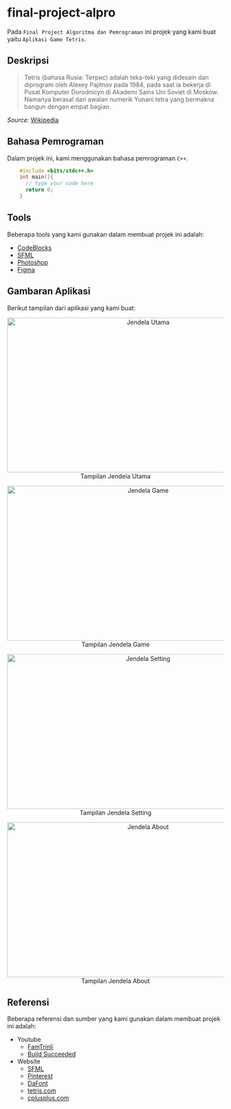 # final-project-alpro
Pada `Final Project Algoritma dan Pemrograman` ini projek yang kami buat yaitu `Aplikasi Game Tetris`.
## Deskripsi
>  Tetris (bahasa Rusia: Тетрис) adalah teka-teki yang didesain dan diprogram oleh Alexey Pajitnov pada 1984, pada saat ia bekerja di Pusat Komputer Dorodnicyn di Akademi Sains Uni Soviet di Moskow. Namanya berasal dari awalan numerik Yunani tetra yang bermakna bangun dengan empat bagian.

*Source:* [Wikipedia](https://id.wikipedia.org/wiki/Tetris)
## Bahasa Pemrograman
Dalam projek ini, kami menggunakan bahasa pemrograman `C++`.
```c
    #include <bits/stdc++.h>
    int main(){
      // type your code here
      return 0;
    }
 ```
## Tools
Beberapa tools yang kami gunakan dalam membuat projek ini adalah:
* [CodeBlocks](https://www.codeblocks.org/)
* [SFML](https://www.sfml-dev.org/)
* [Photoshop](https://www.adobe.com/products/photoshop.html)
* [Figma](https://www.figma.com/file/X1mlWweW3zJ4OheRwwYmnH/Design-Game-Tetris?node-id=0%3A1)

## Gambaran Aplikasi
Berikut tampilan dari aplikasi yang kami buat:
<br>

<p align="center">
  <img width="640px" height="360px" src="https://blogger.googleusercontent.com/img/a/AVvXsEj1Gz7cobovAw2yyrYnumI8Nhm6eer2uMBBqMBKM-b4ZQUuPY2Zy2VXtb_pGdd_812b9Q0RetXqJpud0xHBubaAobCQFH6ASPAMYRYj5kfSjsMmGII925AYa7E5GR8UJ-rv47bT9Kc4hNTCnmfyGPKTQgC_TSMfrwyFMfrd3DCbPbjmcK5Bbh1FoTca3w=s16000" alt="Jendela Utama">
<br>Tampilan Jendela Utama
</p>

<p align="center">
  <img width="640px" height="360px" src="https://blogger.googleusercontent.com/img/a/AVvXsEigoG8EEjSJSzId45yOb86-0N7DqSVSK5aFs-bxRyOZwrZSA-f-RlGC-6N3BFh3A_ROsGBnuHVmG5WWdv8dprLF6vFCwrKj-hectvJBsaWF7DVdH0gCcoWff1eYRkKoIZtcErxTJgYII1h6I-9GUbDosqa2Y0nNC7RGR3i08e2QDfnnUjCI3M5IHsarSg=s16000" alt="Jendela Game">
<br>Tampilan Jendela Game
</p>

<p align="center">
  <img width="640px" height="360px" src="https://blogger.googleusercontent.com/img/a/AVvXsEgmjJc02mP9frqAhCXjIKczOWfx0qvPV3TDZ1P_jFT_JGeSHKz_plmJzH2Pe969ND2O0R7f3jaPIB0bdjFCg-5LkRJX7aEMoFjRZaHBA_b5FjMBl5ZFr06nv3HQkbkX8_gB9VdsExzBXUAXCs5c2bai1YsupaGwZ_hRRn0fjV9k21moKXeQjkzJzYSRhg=s16000" alt="Jendela Setting">
<br>Tampilan Jendela Setting
</p>

<p align="center">
  <img width="640px" height="360px" src="https://blogger.googleusercontent.com/img/a/AVvXsEhLozZBSvSPgF5cVJUNtKi2skIiS-xwvroHNxMkAA-JgbsCaFw6hRJflbSekb40w0ycXYWScycyZtUi3a0YhR1yCRDWGnVAAS4DYUSk5xp3YpLODdqVUGKolIZjcFp08d06ah1mJzquyJXS6A3vb8zghRNvUU_5WwYvTz8ZVUsUH5MSt913Z_GIGl1QBA=s16000" alt="Jendela About">
<br>Tampilan Jendela About
</p>

## Referensi
Beberapa referensi dan sumber yang kami gunakan dalam membuat projek ini adalah:
* Youtube
    * [FamTrinli](https://www.youtube.com/channel/UCC7qpnId5RIQruKDJOt2exw)
    * [Build Succeeded](https://www.youtube.com/channel/UCzFsuuVeM3OoEv4V3b8h75g)
* Website
    * [SFML](https://www.sfml-dev.org/tutorials/2.5/)
    * [Pinterest](https://www.pinterest.com/)
    * [DaFont](https://www.dafont.com/)
    * [tetris.com](https://tetris.com/)
    * [cplusplus.com](http://www.cplusplus.com/)
